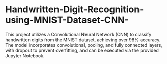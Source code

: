 # Handwritten-Digit-Recognition-using-MNIST-Dataset-CNN-
This project utilizes a Convolutional Neural Network (CNN) to classify handwritten digits from the MNIST dataset, achieving over 98% accuracy. The model incorporates convolutional, pooling, and fully connected layers, with dropout to prevent overfitting, and can be executed via the provided Jupyter Notebook.
